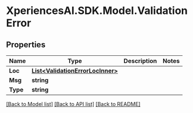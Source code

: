 # XperiencesAI.SDK.Model.ValidationError

## Properties

Name | Type | Description | Notes
------------ | ------------- | ------------- | -------------
**Loc** | [**List&lt;ValidationErrorLocInner&gt;**](ValidationErrorLocInner.md) |  | 
**Msg** | **string** |  | 
**Type** | **string** |  | 

[[Back to Model list]](../../README.md#documentation-for-models) [[Back to API list]](../../README.md#documentation-for-api-endpoints) [[Back to README]](../../README.md)

